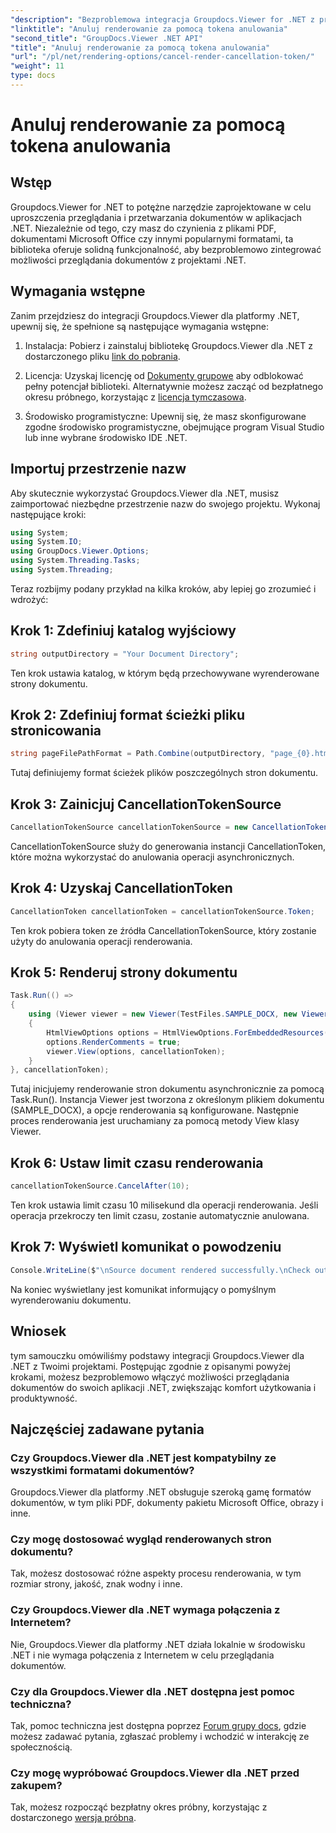 ```yaml
---
"description": "Bezproblemowa integracja Groupdocs.Viewer for .NET z projektami .NET w celu wydajnego przeglądania dokumentów."
"linktitle": "Anuluj renderowanie za pomocą tokena anulowania"
"second_title": "GroupDocs.Viewer .NET API"
"title": "Anuluj renderowanie za pomocą tokena anulowania"
"url": "/pl/net/rendering-options/cancel-render-cancellation-token/"
"weight": 11
type: docs
---
```

# Anuluj renderowanie za pomocą tokena anulowania

## Wstęp
Groupdocs.Viewer for .NET to potężne narzędzie zaprojektowane w celu uproszczenia przeglądania i przetwarzania dokumentów w aplikacjach .NET. Niezależnie od tego, czy masz do czynienia z plikami PDF, dokumentami Microsoft Office czy innymi popularnymi formatami, ta biblioteka oferuje solidną funkcjonalność, aby bezproblemowo zintegrować możliwości przeglądania dokumentów z projektami .NET.
## Wymagania wstępne
Zanim przejdziesz do integracji Groupdocs.Viewer dla platformy .NET, upewnij się, że spełnione są następujące wymagania wstępne:
1. Instalacja: Pobierz i zainstaluj bibliotekę Groupdocs.Viewer dla .NET z dostarczonego pliku [link do pobrania](https://releases.groupdocs.com/viewer/net/).
   
2. Licencja: Uzyskaj licencję od [Dokumenty grupowe](https://purchase.groupdocs.com/buy) aby odblokować pełny potencjał biblioteki. Alternatywnie możesz zacząć od bezpłatnego okresu próbnego, korzystając z [licencja tymczasowa](https://purchase.groupdocs.com/temporary-license/).
   
3. Środowisko programistyczne: Upewnij się, że masz skonfigurowane zgodne środowisko programistyczne, obejmujące program Visual Studio lub inne wybrane środowisko IDE .NET.

## Importuj przestrzenie nazw
Aby skutecznie wykorzystać Groupdocs.Viewer dla .NET, musisz zaimportować niezbędne przestrzenie nazw do swojego projektu. Wykonaj następujące kroki:

```csharp
using System;
using System.IO;
using GroupDocs.Viewer.Options;
using System.Threading.Tasks;
using System.Threading;
```

Teraz rozbijmy podany przykład na kilka kroków, aby lepiej go zrozumieć i wdrożyć:
## Krok 1: Zdefiniuj katalog wyjściowy
```csharp
string outputDirectory = "Your Document Directory";
```
Ten krok ustawia katalog, w którym będą przechowywane wyrenderowane strony dokumentu.
## Krok 2: Zdefiniuj format ścieżki pliku stronicowania
```csharp
string pageFilePathFormat = Path.Combine(outputDirectory, "page_{0}.html");
```
Tutaj definiujemy format ścieżek plików poszczególnych stron dokumentu.
## Krok 3: Zainicjuj CancellationTokenSource
```csharp
CancellationTokenSource cancellationTokenSource = new CancellationTokenSource();
```
CancellationTokenSource służy do generowania instancji CancellationToken, które można wykorzystać do anulowania operacji asynchronicznych.
## Krok 4: Uzyskaj CancellationToken
```csharp
CancellationToken cancellationToken = cancellationTokenSource.Token;
```
Ten krok pobiera token ze źródła CancellationTokenSource, który zostanie użyty do anulowania operacji renderowania.
## Krok 5: Renderuj strony dokumentu
```csharp
Task.Run(() =>
{
    using (Viewer viewer = new Viewer(TestFiles.SAMPLE_DOCX, new ViewerSettings(new GroupDocs.Viewer.Logging.ConsoleLogger())))
    {
        HtmlViewOptions options = HtmlViewOptions.ForEmbeddedResources(pageFilePathFormat);
        options.RenderComments = true;
        viewer.View(options, cancellationToken);
    }
}, cancellationToken);
```
Tutaj inicjujemy renderowanie stron dokumentu asynchronicznie za pomocą Task.Run(). Instancja Viewer jest tworzona z określonym plikiem dokumentu (SAMPLE_DOCX), a opcje renderowania są konfigurowane. Następnie proces renderowania jest uruchamiany za pomocą metody View klasy Viewer.
## Krok 6: Ustaw limit czasu renderowania
```csharp
cancellationTokenSource.CancelAfter(10);
```
Ten krok ustawia limit czasu 10 milisekund dla operacji renderowania. Jeśli operacja przekroczy ten limit czasu, zostanie automatycznie anulowana.
## Krok 7: Wyświetl komunikat o powodzeniu
```csharp
Console.WriteLine($"\nSource document rendered successfully.\nCheck output in {outputDirectory}.");
```
Na koniec wyświetlany jest komunikat informujący o pomyślnym wyrenderowaniu dokumentu.

## Wniosek
tym samouczku omówiliśmy podstawy integracji Groupdocs.Viewer dla .NET z Twoimi projektami. Postępując zgodnie z opisanymi powyżej krokami, możesz bezproblemowo włączyć możliwości przeglądania dokumentów do swoich aplikacji .NET, zwiększając komfort użytkowania i produktywność.
## Najczęściej zadawane pytania
### Czy Groupdocs.Viewer dla .NET jest kompatybilny ze wszystkimi formatami dokumentów?
Groupdocs.Viewer dla platformy .NET obsługuje szeroką gamę formatów dokumentów, w tym pliki PDF, dokumenty pakietu Microsoft Office, obrazy i inne.
### Czy mogę dostosować wygląd renderowanych stron dokumentu?
Tak, możesz dostosować różne aspekty procesu renderowania, w tym rozmiar strony, jakość, znak wodny i inne.
### Czy Groupdocs.Viewer dla .NET wymaga połączenia z Internetem?
Nie, Groupdocs.Viewer dla platformy .NET działa lokalnie w środowisku .NET i nie wymaga połączenia z Internetem w celu przeglądania dokumentów.
### Czy dla Groupdocs.Viewer dla .NET dostępna jest pomoc techniczna?
Tak, pomoc techniczna jest dostępna poprzez [Forum grupy docs](https://forum.groupdocs.com/c/viewer/9), gdzie możesz zadawać pytania, zgłaszać problemy i wchodzić w interakcję ze społecznością.
### Czy mogę wypróbować Groupdocs.Viewer dla .NET przed zakupem?
Tak, możesz rozpocząć bezpłatny okres próbny, korzystając z dostarczonego [wersja próbna](https://releases.groupdocs.com/).